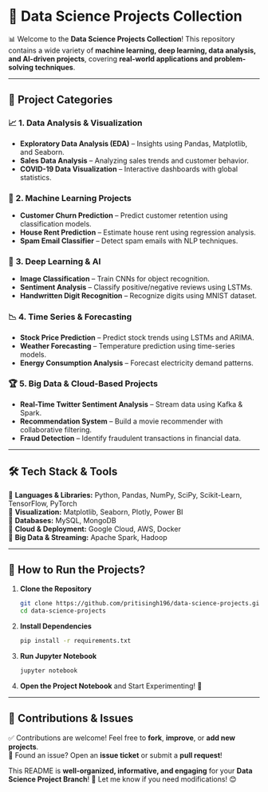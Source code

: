 # 🚀 **Data Science Projects Collection**  

📊 Welcome to the **Data Science Projects Collection**! This repository contains a wide variety of **machine learning, deep learning, data analysis, and AI-driven projects**, covering **real-world applications and problem-solving techniques**.  

---

## 📌 **Project Categories**  

### 📈 **1. Data Analysis & Visualization**  
- **Exploratory Data Analysis (EDA)** – Insights using Pandas, Matplotlib, and Seaborn.  
- **Sales Data Analysis** – Analyzing sales trends and customer behavior.  
- **COVID-19 Data Visualization** – Interactive dashboards with global statistics.  

### 🤖 **2. Machine Learning Projects**  
- **Customer Churn Prediction** – Predict customer retention using classification models.  
- **House Rent Prediction** – Estimate house rent using regression analysis.  
- **Spam Email Classifier** – Detect spam emails with NLP techniques.  

### 🧠 **3. Deep Learning & AI**  
- **Image Classification** – Train CNNs for object recognition.  
- **Sentiment Analysis** – Classify positive/negative reviews using LSTMs.  
- **Handwritten Digit Recognition** – Recognize digits using MNIST dataset.  

### 📉 **4. Time Series & Forecasting**  
- **Stock Price Prediction** – Predict stock trends using LSTMs and ARIMA.  
- **Weather Forecasting** – Temperature prediction using time-series models.  
- **Energy Consumption Analysis** – Forecast electricity demand patterns.  

### 🏆 **5. Big Data & Cloud-Based Projects**  
- **Real-Time Twitter Sentiment Analysis** – Stream data using Kafka & Spark.  
- **Recommendation System** – Build a movie recommender with collaborative filtering.  
- **Fraud Detection** – Identify fraudulent transactions in financial data.  

---

## 🛠 **Tech Stack & Tools**  
🔹 **Languages & Libraries:** Python, Pandas, NumPy, SciPy, Scikit-Learn, TensorFlow, PyTorch  
🔹 **Visualization:** Matplotlib, Seaborn, Plotly, Power BI  
🔹 **Databases:** MySQL, MongoDB  
🔹 **Cloud & Deployment:** Google Cloud, AWS, Docker  
🔹 **Big Data & Streaming:** Apache Spark, Hadoop  

---

## 🚀 **How to Run the Projects?**  
1. **Clone the Repository**  
   ```sh
   git clone https://github.com/pritisingh196/data-science-projects.git
   cd data-science-projects
   ```  
2. **Install Dependencies**  
   ```sh
   pip install -r requirements.txt
   ```  
3. **Run Jupyter Notebook**  
   ```sh
   jupyter notebook
   ```  
4. **Open the Project Notebook** and Start Experimenting! 🚀  

---


## 📢 **Contributions & Issues**  
✅ Contributions are welcome! Feel free to **fork**, **improve**, or **add new projects**.  
📌 Found an issue? Open an **issue ticket** or submit a **pull request**!  



This README is **well-organized, informative, and engaging** for your **Data Science Project Branch**! 🚀 Let me know if you need modifications! 😊
